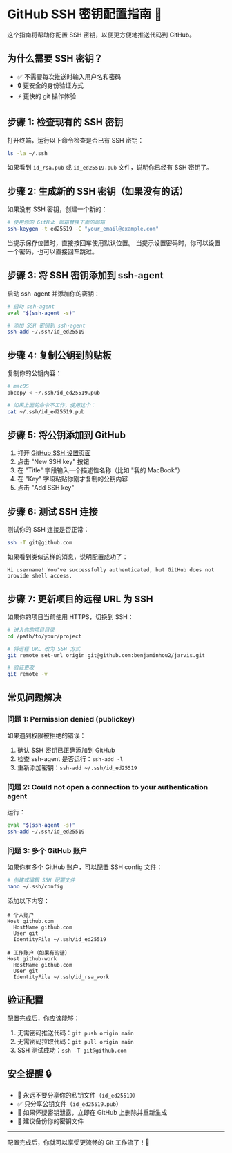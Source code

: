 # GitHub SSH 密钥配置指南 🔐

这个指南将帮助你配置 SSH 密钥，以便更方便地推送代码到 GitHub。

## 为什么需要 SSH 密钥？

- ✅ 不需要每次推送时输入用户名和密码
- 🔒 更安全的身份验证方式
- ⚡ 更快的 git 操作体验

## 步骤 1: 检查现有的 SSH 密钥

打开终端，运行以下命令检查是否已有 SSH 密钥：

```bash
ls -la ~/.ssh
```

如果看到 `id_rsa.pub` 或 `id_ed25519.pub` 文件，说明你已经有 SSH 密钥了。

## 步骤 2: 生成新的 SSH 密钥（如果没有的话）

如果没有 SSH 密钥，创建一个新的：

```bash
# 使用你的 GitHub 邮箱替换下面的邮箱
ssh-keygen -t ed25519 -C "your_email@example.com"
```

当提示保存位置时，直接按回车使用默认位置。
当提示设置密码时，你可以设置一个密码，也可以直接回车跳过。

## 步骤 3: 将 SSH 密钥添加到 ssh-agent

启动 ssh-agent 并添加你的密钥：

```bash
# 启动 ssh-agent
eval "$(ssh-agent -s)"

# 添加 SSH 密钥到 ssh-agent
ssh-add ~/.ssh/id_ed25519
```

## 步骤 4: 复制公钥到剪贴板

复制你的公钥内容：

```bash
# macOS
pbcopy < ~/.ssh/id_ed25519.pub

# 如果上面的命令不工作，使用这个：
cat ~/.ssh/id_ed25519.pub
```

## 步骤 5: 将公钥添加到 GitHub

1. 打开 [GitHub SSH 设置页面](https://github.com/settings/keys)
2. 点击 "New SSH key" 按钮
3. 在 "Title" 字段输入一个描述性名称（比如 "我的 MacBook"）
4. 在 "Key" 字段粘贴你刚才复制的公钥内容
5. 点击 "Add SSH key"

## 步骤 6: 测试 SSH 连接

测试你的 SSH 连接是否正常：

```bash
ssh -T git@github.com
```

如果看到类似这样的消息，说明配置成功了：
```
Hi username! You've successfully authenticated, but GitHub does not provide shell access.
```

## 步骤 7: 更新项目的远程 URL 为 SSH

如果你的项目当前使用 HTTPS，切换到 SSH：

```bash
# 进入你的项目目录
cd /path/to/your/project

# 将远程 URL 改为 SSH 方式
git remote set-url origin git@github.com:benjaminhou2/jarvis.git

# 验证更改
git remote -v
```

## 常见问题解决

### 问题 1: Permission denied (publickey)

如果遇到权限被拒绝的错误：

1. 确认 SSH 密钥已正确添加到 GitHub
2. 检查 ssh-agent 是否运行：`ssh-add -l`
3. 重新添加密钥：`ssh-add ~/.ssh/id_ed25519`

### 问题 2: Could not open a connection to your authentication agent

运行：
```bash
eval "$(ssh-agent -s)"
ssh-add ~/.ssh/id_ed25519
```

### 问题 3: 多个 GitHub 账户

如果你有多个 GitHub 账户，可以配置 SSH config 文件：

```bash
# 创建或编辑 SSH 配置文件
nano ~/.ssh/config
```

添加以下内容：
```
# 个人账户
Host github.com
  HostName github.com
  User git
  IdentityFile ~/.ssh/id_ed25519

# 工作账户（如果有的话）
Host github-work
  HostName github.com
  User git
  IdentityFile ~/.ssh/id_rsa_work
```

## 验证配置

配置完成后，你应该能够：

1. 无需密码推送代码：`git push origin main`
2. 无需密码拉取代码：`git pull origin main`
3. SSH 测试成功：`ssh -T git@github.com`

## 安全提醒 🔒

- 🚫 永远不要分享你的私钥文件（`id_ed25519`）
- ✅ 只分享公钥文件（`id_ed25519.pub`）
- 🔄 如果怀疑密钥泄露，立即在 GitHub 上删除并重新生成
- 💾 建议备份你的密钥文件

---

配置完成后，你就可以享受更流畅的 Git 工作流了！🎉
